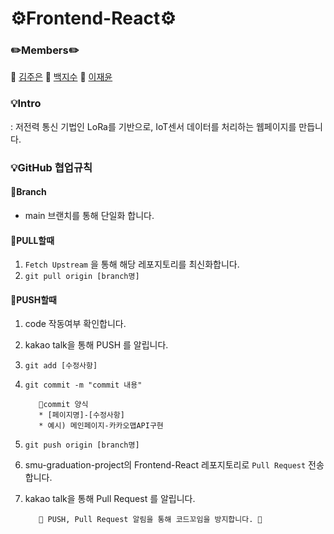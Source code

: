 # ⚙️Frontend-React⚙️
### ✏️Members✏️
📙 [김주은](https://github.com/JJuniess) 
📗 [백지수](https://github.com/jisubaek)
📘 [이재윤](https://github.com/planetyoon)

### 💡Intro
  : 저전력 통신 기법인 LoRa를 기반으로, IoT센서 데이터를 처리하는 웹페이지를 만듭니다.

### 💡GitHub 협업규칙
#### 💎Branch
* main 브랜치를 통해 단일화 합니다.

#### 💎PULL할때
1. ```Fetch Upstream``` 을 통해 해당 레포지토리를 최신화합니다.
2. ```git pull origin [branch명]```

#### 💎PUSH할때
1. code 작동여부 확인합니다.
2. kakao talk을 통해 PUSH 를 알립니다.
3. ```git add [수정사항]```
4. ```git commit -m "commit 내용"```
      
          🍊commit 양식 
          * [페이지명]-[수정사항]
          * 예시) 메인페이지-카카오맵API구현

5. ```git push origin [branch명]```
6. smu-graduation-project의 Frontend-React 레포지토리로 ```Pull Request``` 전송합니다.
7. kakao talk을 통해 Pull Request 를 알립니다.

          🌸 PUSH, Pull Request 알림을 통해 코드꼬임을 방지합니다. 🌸
